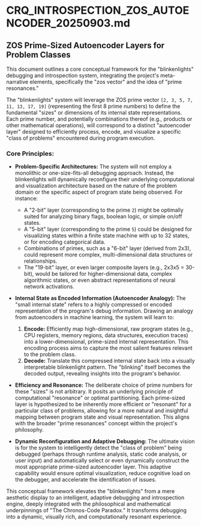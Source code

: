 # CRQ_INTROSPECTION_ZOS_AUTOENCODER_20250903.md

## ZOS Prime-Sized Autoencoder Layers for Problem Classes

This document outlines a core conceptual framework for the "blinkenlights" debugging and introspection system, integrating the project's meta-narrative elements, specifically the "zos vector" and the idea of "prime resonances."

The "blinkenlights" system will leverage the ZOS prime vector `[2, 3, 5, 7, 11, 13, 17, 19]` (representing the first 8 prime numbers) to define the fundamental "sizes" or dimensions of its internal state representations. Each prime number, and potentially combinations thereof (e.g., products or other mathematical operations), will correspond to a distinct "autoencoder layer" designed to efficiently process, encode, and visualize a specific "class of problems" encountered during program execution.

### Core Principles:

*   **Problem-Specific Architectures:** The system will not employ a monolithic or one-size-fits-all debugging approach. Instead, the blinkenlights will dynamically reconfigure their underlying computational and visualization architecture based on the nature of the problem domain or the specific aspect of program state being observed. For instance:
    *   A "2-bit" layer (corresponding to the prime `2`) might be optimally suited for analyzing binary flags, boolean logic, or simple on/off states.
    *   A "5-bit" layer (corresponding to the prime `5`) could be designed for visualizing states within a finite state machine with up to 32 states, or for encoding categorical data.
    *   Combinations of primes, such as a "6-bit" layer (derived from 2x3), could represent more complex, multi-dimensional data structures or relationships.
    *   The "19-bit" layer, or even larger composite layers (e.g., 2x3x5 = 30-bit), would be tailored for higher-dimensional data, complex algorithmic states, or even abstract representations of neural network activations.

*   **Internal State as Encoded Information (Autoencoder Analogy):** The "small internal state" refers to a highly compressed or encoded representation of the program's debug information. Drawing an analogy from autoencoders in machine learning, the system will learn to:
    1.  **Encode:** Efficiently map high-dimensional, raw program states (e.g., CPU registers, memory regions, data structures, execution traces) into a lower-dimensional, prime-sized internal representation. This encoding process aims to capture the most salient features relevant to the problem class.
    2.  **Decode:** Translate this compressed internal state back into a visually interpretable blinkenlight pattern. The "blinking" itself becomes the decoded output, revealing insights into the program's behavior.

*   **Efficiency and Resonance:** The deliberate choice of prime numbers for these "sizes" is not arbitrary. It posits an underlying principle of computational "resonance" or optimal partitioning. Each prime-sized layer is hypothesized to be inherently more efficient or "resonant" for a particular class of problems, allowing for a more natural and insightful mapping between program state and visual representation. This aligns with the broader "prime resonances" concept within the project's philosophy.

*   **Dynamic Reconfiguration and Adaptive Debugging:** The ultimate vision is for the system to intelligently detect the "class of problem" being debugged (perhaps through runtime analysis, static code analysis, or user input) and automatically select or even dynamically construct the most appropriate prime-sized autoencoder layer. This adaptive capability would ensure optimal visualization, reduce cognitive load on the debugger, and accelerate the identification of issues.

This conceptual framework elevates the "blinkenlights" from a mere aesthetic display to an intelligent, adaptive debugging and introspection engine, deeply integrated with the philosophical and mathematical underpinnings of "The Chronos-Code Paradox." It transforms debugging into a dynamic, visually rich, and computationally resonant experience.
